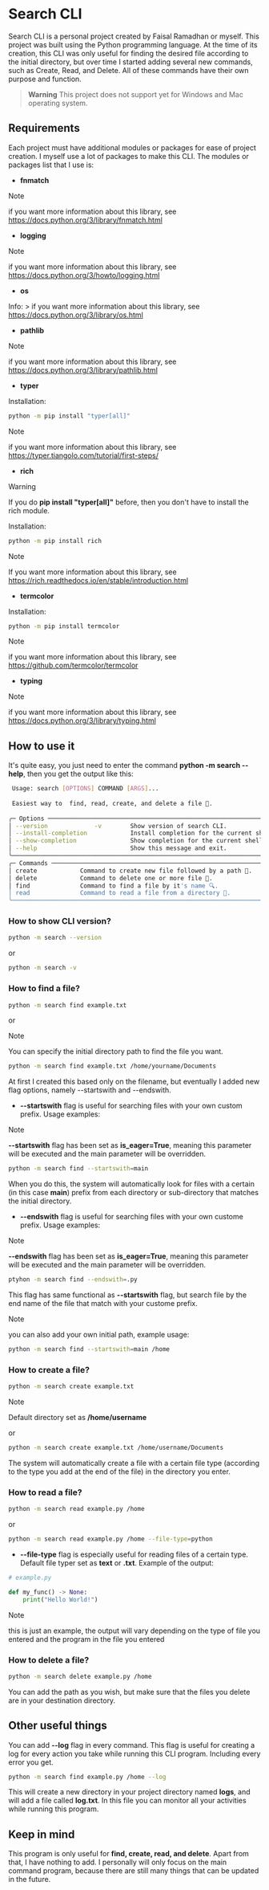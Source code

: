 # Search CLI

Search CLI is a personal project created by Faisal Ramadhan or myself. This project was built using the Python programming language. At the time of its creation, this CLI was only useful for finding the desired file according to the initial directory, but over time I started adding several new commands, such as Create, Read, and Delete. All of these commands have their own purpose and function.

> **Warning**
This project does not support yet for Windows and Mac operating system.

## Requirements

Each project must have additional modules or packages for ease of project creation. I myself use a lot of packages to make this CLI. The modules or packages list that I use is:

* **fnmatch**

> [!NOTE]
> if you want more information about this library, see https://docs.python.org/3/library/fnmatch.html

* **logging**

> [!NOTE]
> if you want more information about this library, see https://docs.python.org/3/howto/logging.html

* **os**

Info: > if you want more information about this library, see https://docs.python.org/3/library/os.html

* **pathlib**

> [!NOTE] 
> if you want more information about this library, see https://docs.python.org/3/library/pathlib.html

* **typer**

Installation:
```bash
python -m pip install "typer[all]"
```
> [!NOTE] 
> if you want more information about this library, see https://typer.tiangolo.com/tutorial/first-steps/

* **rich**

> [!WARNING]
> If you do **pip install "typer[all]"** before, then you don't have to install the rich module.

Installation:
```bash
python -m pip install rich
```
> [!NOTE] 
> If you want more information about this library, see https://rich.readthedocs.io/en/stable/introduction.html

* **termcolor**

Installation: 
```bash
python -m pip install termcolor
```

> [!NOTE] 
> if you want more information about this library, see https://github.com/termcolor/termcolor

* **typing**

> [!NOTE] 
> if you want more information about this library, see https://docs.python.org/3/library/typing.html

## How to use it

It's quite easy, you just need to enter the command **python -m search --help**, then you get the output like this:

```bash
 Usage: search [OPTIONS] COMMAND [ARGS]...                                                                                             
                                                                                                                                       
 Easiest way to  find, read, create, and delete a file 📁.                                                                             
                                                                                                                                       
╭─ Options ───────────────────────────────────────────────────────────────────────────────────────────────────────────────────────────╮
│ --version             -v        Show version of search CLI.                                                                         │
│ --install-completion            Install completion for the current shell.                                                           │
│ --show-completion               Show completion for the current shell, to copy it or customize the installation.                    │
│ --help                          Show this message and exit.                                                                         │
╰─────────────────────────────────────────────────────────────────────────────────────────────────────────────────────────────────────╯
╭─ Commands ──────────────────────────────────────────────────────────────────────────────────────────────────────────────────────────╮
│ create            Command to create new file followed by a path 🍪.                                                                 │
│ delete            Command to delete one or more file 👀.                                                                            │
│ find              Command to find a file by it's name 🔍.                                                                           │
│ read              Command to read a file from a directory 📖.                                                                       │
╰─────────────────────────────────────────────────────────────────────────────────────────────────────────────────────────────────────╯
```

### How to show CLI version?

```bash
python -m search --version
```

or

```bash
python -m search -v
```

### How to find a file?

```bash
python -m search find example.txt
```

or

> [!NOTE] 
> You can specify the initial directory path to find the file you want.

```bash
python -m search find example.txt /home/yourname/Documents
```

At first I created this based only on the filename, but eventually I added new flag options, namely --startswith and --endswith.

* **--startswith** flag is useful for searching files with your own custom prefix. Usage examples:

> [!NOTE] 
> **--startswith** flag has been set as **is_eager=True**, meaning this parameter will be executed and the main parameter will be overridden.

```bash
python -m search find --startswith=main
```

When you do this, the system will automatically look for files with a certain (in this case **main**) prefix from each directory or sub-directory that matches the initial directory.

* **--endswith** flag is useful for searching files with your own custome prefix. Usage examples:

> [!NOTE] 
> **--endswith** flag has been set as **is_eager=True**, meaning this parameter will be executed and the main parameter will be overridden.

```bash
ptyhon -m search find --endswith=.py
```

This flag has same functional as **--startswith** flag, but search file by the end name of the file that match with your custome prefix.

> [!NOTE] 
> you can also add your own initial path, example usage:

```bash
python -m search find --startswith=main /home
```

### How to create a file?

```bash
python -m search create example.txt
```
> [!NOTE] 
> Default directory set as **/home/username**

or 

```bash
python -m search create example.txt /home/username/Documents
```

The system will automatically create a file with a certain file type (according to the type you add at the end of the file) in the directory you enter.

### How to read a file?

```bash
python -m search read example.py /home
```

or 

```bash
python -m search read example.py /home --file-type=python
```

* **--file-type** flag is especially useful for reading files of a certain type. Default file typer set as **text** or **.txt**. Example of the output:

```python
# example.py

def my_func() -> None:
    print("Hello World!")
```

> [!NOTE] 
> this is just an example, the output will vary depending on the type of file you entered and the program in the file you entered

### How to delete a file?

```bash
python -m search delete example.py /home
```

You can add the path as you wish, but make sure that the files you delete are in your destination directory.

## Other useful things

You can add **--log** flag in every command. This flag is useful for creating a log for every action you take while running this CLI program. Including every error you get.

```bash
python -m search find example.py /home --log
```

This will create a new directory in your project directory named **logs**, and will add a file called **log.txt**. In this file you can monitor all your activities while running this program.

## Keep in mind

This program is only useful for **find, create, read, and delete**. Apart from that, I have nothing to add. I personally will only focus on the main command program, because there are still many things that can be updated in the future.